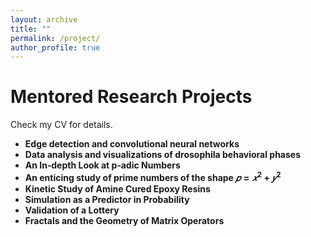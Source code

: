 ```yaml
---
layout: archive
title: ""
permalink: /project/
author_profile: true
---
```



# Mentored Research Projects

Check my CV for details.

- **Edge detection and convolutional neural networks**
- **Data analysis and visualizations of drosophila behavioral phases**
- **An In‑depth Look at p‑adic Numbers**
- **An enticing study of prime numbers of the shape $𝑝 = 𝑥^2 + 𝑦^2$**
- **Kinetic Study of Amine Cured Epoxy Resins**
- **Simulation as a Predictor in Probability**
- **Validation of a Lottery**
- **Fractals and the Geometry of Matrix Operators**
